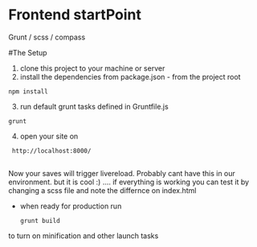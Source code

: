 # Frontend startPoint
Grunt / scss / compass

#The Setup

1. clone this project to your machine or server
2. install the dependencies from package.json - from the project root

  ```
  npm install
  ```
3. run default grunt tasks defined in Gruntfile.js

  ```
  grunt
  ```
4. open your site on

 ```
  http://localhost:8000/
  ```


##

Now your saves will trigger livereload. Probably cant have this in our environment. but it is cool :) .... if everything is working you can test it by changing a scss file and note the differnce on index.html

* when ready for production run 

  ```
  grunt build
  ```

 to turn on minification and other launch tasks
